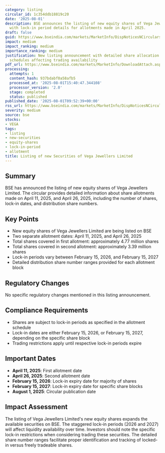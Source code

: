 ```yaml
---
category: listing
circular_id: 1c354ddb18819c20
date: '2025-08-01'
description: BSE announces the listing of new equity shares of Vega Jewellers Limited
  with lock-in period details for allotments made in April 2025.
draft: false
guid: https://www.bseindia.com/markets/MarketInfo/DispNoticesNCirculars.aspx?Noticeid={8375216F-8FCC-4DB5-B74E-30866D1488C5}&noticeno=20250801-19&dt=08/01/2025&icount=19&totcount=73&flag=0
impact: medium
impact_ranking: medium
importance_ranking: medium
justification: New listing announcement with detailed share allocation and lock-in
  schedules affecting trading availability
pdf_url: https://www.bseindia.com/markets/MarketInfo/DownloadAttach.aspx?id=20250801-19&attachedId=67d6f08c-e23b-4d5f-8634-131df6e83126
processing:
  attempts: 1
  content_hash: 937bdabf0a58afb5
  processed_at: '2025-08-01T15:40:47.344108'
  processor_version: '2.0'
  stage: completed
  status: published
published_date: '2025-08-01T09:52:39+00:00'
rss_url: https://www.bseindia.com/markets/MarketInfo/DispNoticesNCirculars.aspx?Noticeid={8375216F-8FCC-4DB5-B74E-30866D1488C5}&noticeno=20250801-19&dt=08/01/2025&icount=19&totcount=73&flag=0
severity: medium
source: bse
stocks:
- VEGA
tags:
- listing
- new-securities
- equity-shares
- lock-in-period
- allotment
title: Listing of new Securities of Vega Jewellers Limited
---
```


## Summary

BSE has announced the listing of new equity shares of Vega Jewellers Limited. The circular provides detailed information about share allotments made on April 11, 2025, and April 26, 2025, including the number of shares, lock-in dates, and distribution share numbers.

## Key Points

- New equity shares of Vega Jewellers Limited are being listed on BSE
- Two separate allotment dates: April 11, 2025, and April 26, 2025
- Total shares covered in first allotment: approximately 4.77 million shares
- Total shares covered in second allotment: approximately 3.39 million shares
- Lock-in periods vary between February 15, 2026, and February 15, 2027
- Detailed distribution share number ranges provided for each allotment block

## Regulatory Changes

No specific regulatory changes mentioned in this listing announcement.

## Compliance Requirements

- Shares are subject to lock-in periods as specified in the allotment schedule
- Lock-in dates are either February 15, 2026, or February 15, 2027, depending on the specific share block
- Trading restrictions apply until respective lock-in periods expire

## Important Dates

- **April 11, 2025**: First allotment date
- **April 26, 2025**: Second allotment date
- **February 15, 2026**: Lock-in expiry date for majority of shares
- **February 15, 2027**: Lock-in expiry date for specific share blocks
- **August 1, 2025**: Circular publication date

## Impact Assessment

The listing of Vega Jewellers Limited's new equity shares expands the available securities on BSE. The staggered lock-in periods (2026 and 2027) will affect liquidity availability over time. Investors should note the specific lock-in restrictions when considering trading these securities. The detailed share number ranges facilitate proper identification and tracking of locked-in versus freely tradeable shares.